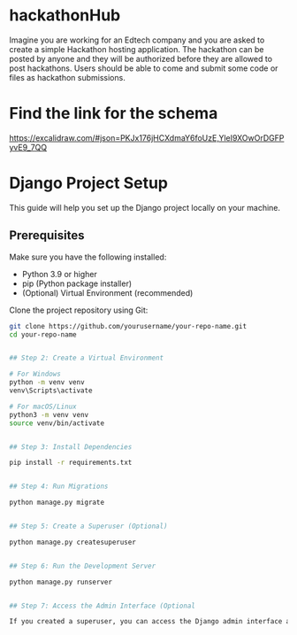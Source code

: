 # hackathonHub
Imagine you are working for an Edtech company and you are asked to create a simple Hackathon hosting application. The hackathon can be posted by anyone and they will be authorized before they are allowed to post hackathons. Users should be able to come and submit some code or files as hackathon submissions. 

# **Find the link for the schema**
https://excalidraw.com/#json=PKJx176jHCXdmaY6foUzE,YleI9XOwOrDGFPyvE9_7QQ


# Django Project Setup

This guide will help you set up the Django project locally on your machine.

## Prerequisites

Make sure you have the following installed:

- Python 3.9 or higher
- pip (Python package installer)
- (Optional) Virtual Environment (recommended)


Clone the project repository using Git:

```bash
git clone https://github.com/yourusername/your-repo-name.git
cd your-repo-name


## Step 2: Create a Virtual Environment

# For Windows
python -m venv venv
venv\Scripts\activate

# For macOS/Linux
python3 -m venv venv
source venv/bin/activate


## Step 3: Install Dependencies

pip install -r requirements.txt


## Step 4: Run Migrations

python manage.py migrate


## Step 5: Create a Superuser (Optional)

python manage.py createsuperuser


## Step 6: Run the Development Server

python manage.py runserver


## Step 7: Access the Admin Interface (Optional

If you created a superuser, you can access the Django admin interface at http://127.0.0.1:8000/admin/
